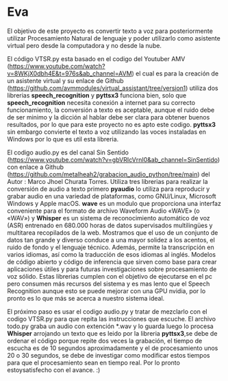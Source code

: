 # Eva

El objetivo de este proyecto es convertir texto a voz para posteriormente utilizar Procesamiento Natural de lenguaje y poder utilizarlo como asistente virtual pero desde la computadora y no desde la nube.

El código VTSR.py esta basado en el codigo del Youtuber AMV (https://www.youtube.com/watch?v=8WKjX0dbh4E&t=976s&ab_channel=AVM) el cual es para la creación de un asistente virtual y su enlace de Github (https://github.com/avmmodules/virtual_assistant/tree/version1) utiliza dos librerias **speech_recognition** y **pyttsx3** funciona bien, solo que **speech_recognition** necesita conexión a internet para su correcto funcionamiento, la conversión a texto es aceptable, aunque el ruido debe de ser minimo y la dicción al hablar debe ser clara para obtener buenos resultados, por lo que para este proyecto no es apto este codigo. **pyttsx3** sin embargo convierte el texto a voz utilizando las voces instaladas en Windows por lo que es util esta libreria.

El codigo audio.py es del canal Sin Sentido (https://www.youtube.com/watch?v=gbVRIcVrnI0&ab_channel=SinSentido) con enlace a Github (https://github.com/metalheah2/grabacion_audio_python/tree/main) del Autor : Marco Jhoel Churata Torres. Utiliza tres librerias para realizar la conversión de audio a texto primero **pyaudio** lo utiliza para reproducir y grabar audio en una variedad de plataformas, como GNU/Linux, Microsoft Windows y Apple macOS. **wave** es un modulo que proporciona una interfaz conveniente para el formato de archivo Waveform Audio «WAVE» (o «WAV») y **Whisper** es un sistema de reconocimiento automático de voz (ASR) entrenado en 680.000 horas de datos supervisados ​​multilingües y multitarea recopilados de la web. Mostramos que el uso de un conjunto de datos tan grande y diverso conduce a una mayor solidez a los acentos, el ruido de fondo y el lenguaje técnico. Además, permite la transcripción en varios idiomas, así como la traducción de esos idiomas al inglés. Modelos de código abierto y código de inferencia que sirven como base para crear aplicaciones útiles y para futuras investigaciones sobre procesamiento de voz sólido. Estas librerias cumplen con el objetivo de ejecutarse en el pc pero consumen más recursos del sistema y es mas lento que el Speech Recognition aunque esto se puede mejorar con una GPU nvidia, por lo pronto es lo que más se acerca a nuestro sistema ideal. 

El próximo paso es usar el codigo audio.py y tratar de mezclarlo con el codigo VTSR.py para que repita las instrucciones que escuche.
El archivo todo.py graba un audio con extención *.wav y lo guarda luego lo procesa **Whisper** arrojando un texto que es leido por la libreria **pyttsx3**,se debe de ordenar el código porque repite dos veces la grabación, el tiempo de escucha es de 10 segundos aproximadamente y el de procesamiento unos 20 o 30 segundos, se debe de investigar como modificar estos tiempos para que el procesamiento sean en tiempo real. Por lo pronto estoysatisfecho con el avance. :)

